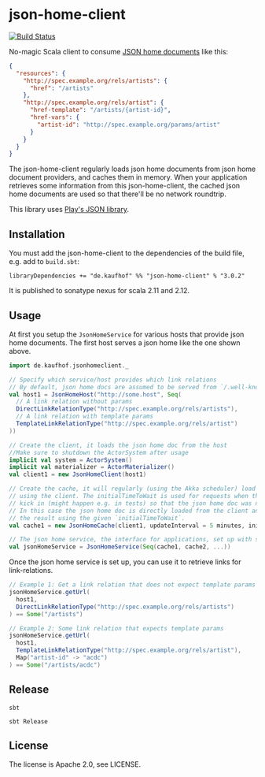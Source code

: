 # json-home-client

[![Build Status](https://travis-ci.org/Galeria-Kaufhof/jsonhomeclient.png?branch=master)](https://travis-ci.org/Galeria-Kaufhof/jsonhomeclient)

No-magic Scala client to consume [JSON home documents](http://tools.ietf.org/html/draft-nottingham-json-home-03) like this:

```json
{
  "resources": {
    "http://spec.example.org/rels/artists": {
      "href": "/artists"
    },
    "http://spec.example.org/rels/artist": {
	  "href-template": "/artists/{artist-id}",
      "href-vars": {
        "artist-id": "http://spec.example.org/params/artist"
      }
	}
  }
}
```

The json-home-client regularly loads json home documents from json home document providers, and caches them in memory.
When your application retrieves some information from this json-home-client, the cached json home documents are used so that
there'll be no network roundtrip.

This library uses [Play's JSON library](https://www.playframework.com/documentation/2.6.x/ScalaJson).

## Installation

You must add the json-home-client to the dependencies of the build file, e.g. add to `build.sbt`:

    libraryDependencies += "de.kaufhof" %% "json-home-client" % "3.0.2"

It is published to sonatype nexus for scala 2.11 and 2.12.

## Usage

At first you setup the `JsonHomeService` for various hosts that provide json home documents.
The first host serves a json home like the one shown above.

```scala
import de.kaufhof.jsonhomeclient._

// Specify which service/host provides which link relations
// By default, json home docs are assumed to be served from `/.well-known/home`.
val host1 = JsonHomeHost("http://some.host", Seq(
  // A link relation without params
  DirectLinkRelationType("http://spec.example.org/rels/artists"),
  // A link relation with template params
  TemplateLinkRelationType("http://spec.example.org/rels/artist")
))

// Create the client, it loads the json home doc from the host
//Make sure to shutdown the ActorSystem after usage
implicit val system = ActorSystem()
implicit val materializer = ActorMaterializer()
val client1 = new JsonHomeClient(host1)

// Create the cache, it will regularly (using the Akka scheduler) load json home doc
// using the client. The initialTimeToWait is used for requests when the schedule did not yet
// kick in (might happen e.g. in tests) so that the json home doc was not yet requested/loaded.
// In this case the json home doc is directly loaded from the client and the cache will wait for
// the result using the given `initialTimeToWait`.
val cache1 = new JsonHomeCache(client1, updateInterval = 5 minutes, initialTimeToWait = 10 seconds)

// The json home service, the interface for applications, set up with several json home caches
val jsonHomeService = JsonHomeService(Seq(cache1, cache2, ...))
```

Once the json home service is set up, you can use it to retrieve links for link-relations.

```scala
// Example 1: Get a link relation that does not expect template params
jsonHomeService.getUrl(
  host1,
  DirectLinkRelationType("http://spec.example.org/rels/artists")
) == Some("/artists")

// Example 2: Some link relation that expects template params
jsonHomeService.getUrl(
  host1,
  TemplateLinkRelationType("http://spec.example.org/rels/artist"),
  Map("artist-id" -> "acdc")
) == Some("/artists/acdc")
```

## Release

```
sbt

sbt Release
```

## License

The license is Apache 2.0, see LICENSE.
